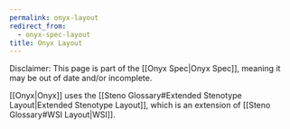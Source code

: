 ```yaml
---
permalink: onyx-layout
redirect_from:
  - onyx-spec-layout
title: Onyx Layout
---
```


Disclaimer: This page is part of the [[Onyx Spec|Onyx Spec]], meaning it may be out of date and/or incomplete.

[[Onyx|Onyx]] uses the [[Steno Glossary#Extended Stenotype Layout|Extended Stenotype Layout]], which is an extension of [[Steno Glossary#WSI Layout|WSI]].
